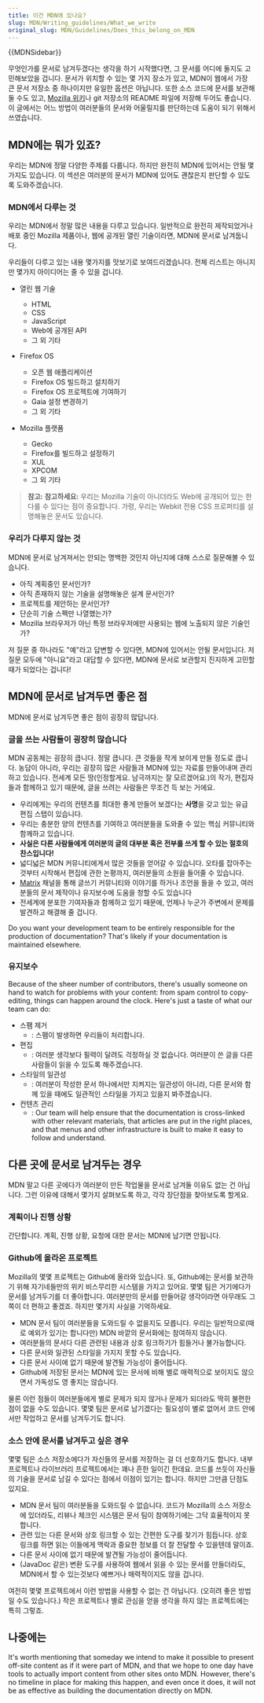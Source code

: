 ```yaml
---
title: 이건 MDN에 있나요?
slug: MDN/Writing_guidelines/What_we_write
original_slug: MDN/Guidelines/Does_this_belong_on_MDN
---
```

{{MDNSidebar}}

무엇인가를 문서로 남겨두겠다는 생각을 하기 시작했다면, 그 문서를 어디에 둘지도 고민해보았을 겁니다. 문서가 위치할 수 있는 몇 가지 장소가 있고, MDN이 웹에서 가장 큰 문서 저장소 중 하나이지만 유일한 옵션은 아닙니다. 또한 소스 코드에 문서를 보관해둘 수도 있고, [Mozilla 위키](https://wiki.mozilla.org/)나 git 저장소의 README 파일에 저장해 두어도 좋습니다. 이 글에서는 어느 방법이 여러분들의 문서와 어울릴지를 판단하는데 도움이 되기 위해서 쓰였습니다.

## MDN에는 뭐가 있죠?

우리는 MDN에 정말 다양한 주제를 다룹니다. 하지만 완전히 MDN에 있어서는 안될 몇 가지도 있습니다. 이 섹션은 여러분의 문서가 MDN에 있어도 괜찮은지 판단할 수 있도록 도와주겠습니다.

### MDN에서 다루는 것

우리는 MDN에서 정말 많은 내용을 다루고 있습니다. 일반적으로 완전히 제작되었거나 배포 중인 Mozilla 제품이나, 웹에 공개된 열린 기술이라면, MDN에 문서로 남겨둡니다.

우리들이 다루고 있는 내용 몇가지를 맛보기로 보여드리겠습니다. 전체 리스트는 아니지만 몇가지 아이디어는 줄 수 있을 겁니다.

- 열린 웹 기술

  - HTML
  - CSS
  - JavaScript
  - Web에 공개된 API
  - 그 외 기타

- Firefox OS

  - 오픈 웹 애플리케이션
  - Firefox OS 빌드하고 설치하기
  - Firefox OS 프로젝트에 기여하기
  - Gaia 설정 변경하기
  - 그 외 기타

- Mozilla 플랫폼

  - Gecko
  - Firefox를 빌드하고 설정하기
  - XUL
  - XPCOM
  - 그 외 기타

> **참고:** **참고하세요:** 우리는 Mozilla 기술이 아니더라도 Web에 공개되어 있는 한 다룰 수 있다는 점이 중요합니다. 가령, 우리는 Webkit 전용 CSS 프로퍼티를 설명해놓은 문서도 있습니다.

### 우리가 다루지 않는 것

MDN에 문서로 남겨져서는 안되는 명백한 것인지 아닌지에 대해 스스로 질문해볼 수 있습니다.

- 아직 계획중인 문서인가?
- 아직 존재하지 않는 기술을 설명해놓은 설계 문서인가?
- 프로젝트를 제안하는 문서인가?
- 단순히 기술 스펙만 나열했는가?
- Mozilla 브라우저가 아닌 특정 브라우저에만 사용되는 웹에 노출되지 않은 기술인가?

저 질문 중 하나라도 "예"라고 답변할 수 있다면, MDN에 있어서는 안될 문서입니다. 저 질문 모두에 "아니요"라고 대답할 수 있다면, MDN에 문서로 보관할지 진지하게 고민할 때가 되었다는 겁니다!

## MDN에 문서로 남겨두면 좋은 점

MDN에 문서로 남겨두면 좋은 점이 굉장히 많답니다.

### 글을 쓰는 사람들이 굉장히 많습니다

MDN 공동체는 굉장히 큽니다. 정말 큽니다. 큰 것들을 작게 보이게 만들 정도로 큽니다. 농담이 아니라, 우리는 굉장히 많은 사람들과 MDN에 있는 자료를 만들어내며 관리하고 있습니다. 전세계 모든 땅(인정할게요. 남극까지는 잘 모르겠어요.)의 작가, 편집자들과 함께하고 있기 때문에, 글을 쓰려는 사람들은 무조건 득 보는 거에요.

- 우리에게는 우리의 컨텐츠를 최대한 좋게 만들어 보겠다는 **사명**을 갖고 있는 유급 편집 스탭이 있습니다.
- 우리는 충분한 양의 컨텐츠를 기여하고 여러분들을 도와줄 수 있는 핵심 커뮤니티와 함께하고 있습니다.
- **사실은 다른 사람들에게 여러분의 글의 대부분 혹은 전부를 쓰게 할 수 있는 절호의 찬스입니다!**
- 넓디넓은 MDN 커뮤니티에게서 많은 것들을 얻어갈 수 있습니다. 오타를 잡아주는 것부터 시작해서 편집에 관한 논평까지, 여러분들의 소원을 들어줄 수 있습니다.
- [Matrix](https://chat.mozilla.org/#/room/#mdn:mozilla.org) 채널을 통해 글쓰기 커뮤니티와 이야기를 하거나 조언을 들을 수 있고, 여러분들의 문서 제작이나 유지보수에 도움을 청할 수도 있습니다
- 전세계에 분포한 기여자들과 함께하고 있기 때문에, 언제나 누군가 주변에서 문제를 발견하고 해결해 줄 겁니다.

Do you want your development team to be entirely responsible for the production of documentation? That's likely if your documentation is maintained elsewhere.

### 유지보수

Because of the sheer number of contributors, there's usually someone on hand to watch for problems with your content: from spam control to copy-editing, things can happen around the clock. Here's just a taste of what our team can do:

- 스팸 제거
  - : 스팸이 발생하면 우리들이 처리합니다.
- 편집
  - : 여러분 생각보다 필력이 달려도 걱정하실 것 없습니다. 여러분이 쓴 글을 다른 사람들이 읽을 수 있도록 해주겠습니다.
- 스타일의 일관성
  - : 여러분이 작성한 문서 하나에서만 지켜지는 일관성이 아니라, 다른 문서와 함께 있을 때에도 일관적인 스타일을 가지고 있을지 봐주겠습니다.
- 컨텐츠 관리
  - : Our team will help ensure that the documentation is cross-linked with other relevant materials, that articles are put in the right places, and that menus and other infrastructure is built to make it easy to follow and understand.

## 다른 곳에 문서로 남겨두는 경우

MDN 말고 다른 곳에다가 여러분이 만든 작업물을 문서로 남겨둘 이유도 없는 건 아닙니다. 그런 이유에 대해서 몇가지 살펴보도록 하고, 각각 장단점을 찾아보도록 할게요.

### 계획이나 진행 상황

간단합니다. 계획, 진행 상황, 요청에 대한 문서는 MDN에 남기면 안됩니다.

### Github에 올라온 프로젝트

Mozilla의 몇몇 프로젝트는 Github에 올라와 있습니다. 또, Github에는 문서를 보관하기 위해 자기네들만의 위키 비스무리한 시스템을 가지고 있어요. 몇몇 팀은 거기에다가 문서를 남겨두기를 더 좋아합니다. 여러분만의 문서를 만들어갈 생각이라면 아무래도 그쪽이 더 편하고 좋겠죠. 하지만 몇가지 사실을 기억하세요.

- MDN 문서 팀이 여러분들을 도와드릴 수 없을지도 모릅니다. 우리는 일반적으로(때로 예외가 있기는 합니다만) MDN 바깥의 문서화에는 참여하지 않습니다.
- 여러분들의 문서다 다른 관련된 내용과 상호 링크하기가 힘들거나 불가능합니다.
- 다른 문서와 일관된 스타일을 가지지 못할 수도 있습니다.
- 다른 문서 사이에 없기 때문에 발견될 가능성이 줄어듭니다.
- Github에 저장된 문서는 MDN에 있는 문서에 비해 별로 매력적으로 보이지도 않으면서 가독성도 영 좋지는 않습니다.

물론 이런 점들이 여러분들에게 별로 문제가 되지 않거나 문제가 되더라도 딱히 불편한 점이 없을 수도 있습니다. 몇몇 팀은 문서로 남기겠다는 필요성이 별로 없어서 코드 안에서만 작업하고 문서를 남겨두기도 합니다.

### 소스 안에 문서를 남겨두고 싶은 경우

몇몇 팀은 소스 저장소에다가 자신들의 문서를 저장하는 걸 더 선호하기도 합니다. 내부 프로젝트나 라이브러리 프로젝트에서는 꽤나 흔한 일이긴 한데요. 코드를 쓰듯이 자신들의 기술을 문서로 남길 수 있다는 점에서 이점이 있기는 합니다. 하지만 그만큼 단점도 있지요.

- MDN 문서 팀이 여러분들을 도와드릴 수 없습니다. 코드가 Mozilla의 소스 저장소에 있더라도, 리뷰나 체크인 시스템은 문서 팀이 참여하기에는 그닥 효율적이지 못합니다.
- 관련 있는 다른 문서와 상호 링크할 수 있는 간편한 도구를 찾기가 힘듭니다. 상호 링크를 하면 읽는 이들에게 맥락과 중요한 정보를 더 잘 전달할 수 있을텐데 말이죠.
- 다른 문서 사이에 없기 때문에 발견될 가능성이 줄어듭니다.
- (JavaDoc 같은) 변환 도구를 사용하여 웹에서 읽을 수 있는 문서를 만들더라도, MDN에서 할 수 있는것보다 예쁘거나 매력적이지도 않을 겁니다.

여전히 몇몇 프로젝트에서 이런 방법을 사용할 수 없는 건 아닙니다. (오히려 좋은 방법일 수도 있습니다.) 작은 프로젝트나 별로 관심을 얻을 생각을 하지 않는 프로젝트에는 특히 그렇죠.

## 나중에는

It's worth mentioning that someday we intend to make it possible to present off-site content as if it were part of MDN, and that we hope to one day have tools to actually import content from other sites onto MDN. However, there's no timeline in place for making this happen, and even once it does, it will not be as effective as building the documentation directly on MDN.
